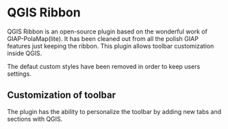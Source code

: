 # QGIS Ribbon

QGIS Ribbon is an open-source plugin based on the wonderful work of GIAP-PolaMap(lite). It has been cleaned out from all the polish GIAP features just keeping the ribbon.
This plugin allows toolbar customization inside QGIS.

The defaut custom styles have been removed in order to keep users settings.

## Customization of toolbar
The plugin has the ability to personalize the toolbar by adding new tabs and sections with QGIS.

